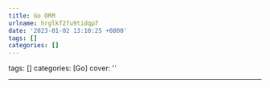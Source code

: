 ```yaml
---
title: Go ORM
urlname: hrglkf27u9tidqp7
date: '2023-01-02 13:10:25 +0800'
tags: []
categories: []
---
```


tags: []
categories: [Go]
cover: ''

---
